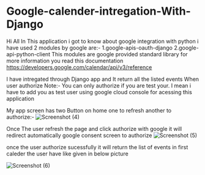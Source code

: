# Google-calender-intregation-With-Django
Hi All
In This application i got to know about google integration with python i have used 2 modules by google are:-
1.google-apis-oauth-django 
2.google-api-python-client
This modules are google provided standard library for more information you read this documentation https://developers.google.com/calendar/api/v3/reference

I have intregated through Django app and It return all the listed events When user authorize
Note:- You can only authorize if you are test your. I mean i have to add you as test user using google cloud console for acessing this application

My app screen has two Button on home one to refresh another to authorize:-
![Screenshot (4)](https://user-images.githubusercontent.com/74177655/178114215-d4acd71e-0436-4589-8bef-ae7652ec9300.png)

Once The user refresh the page and click authorize with google it will redirect automatically google consent screen to authorize 
![Screenshot (5)](https://user-images.githubusercontent.com/74177655/178114292-ffbde39c-d5cb-421f-b404-5eb7bb2f4fbf.png)

once the user authorize sucessfully it will return the list of events in first caleder the user have like given in below picture

![Screenshot (6)](https://user-images.githubusercontent.com/74177655/178114928-dbac6333-868d-412c-80b9-0951a2883c2a.png)

